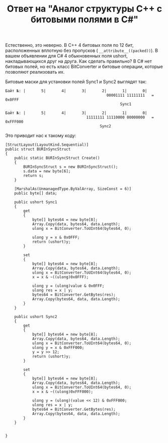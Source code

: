 ﻿---
title: "Ответ на \"Аналог структуры C++ с битовыми полями в C#\""
se.owner.user_id: 240512
se.owner.display_name: "MSDN.WhiteKnight"
se.owner.link: "https://ru.stackoverflow.com/users/240512/msdn-whiteknight"
se.answer_id: 1004493
se.question_id: 1004175
se.post_type: answer
se.is_accepted: False
---
<p>Естественно, это неверно. В С++ 4 битовых поля по 12 бит, расположенных вплотную без пропусков ( <code>__attribute__((packed))</code>). В вашем объявлении для С# 4 обыкновенных поля ushort, накладывающихся друг на друга. Как сделать правильно? В C# нет битовых полей, но есть класс BitConverter и битовые операции, которые позволяют реализовать их. </p>

<p>Битовые маски для установки полей Sync1 и Sync2 выглядят так:</p>

<pre class="lang-none prettyprint-override"><code>Байт №: |       5|       4|       3|       2|       1|       0| 
                                             00001111 11111111   = 0x0FFF
                                                   Sync1

Байт №: |       5|       4|       3|       2|       1|       0|
                                    11111111 11110000 00000000   = 0xFFF000
                                          Sync2
</code></pre>

<p>Это приводит нас к такому коду:</p>

<pre><code>[StructLayout(LayoutKind.Sequential)]
public struct BURInSyncStruct
{
    public static BURInSyncStruct Create()
    {
        BURInSyncStruct s = new BURInSyncStruct();
        s.data = new byte[6];
        return s;
    }

    [MarshalAs(UnmanagedType.ByValArray, SizeConst = 6)]
    public byte[] data;                       

    public ushort Sync1
    {
        get
        {                    
            byte[] bytes64 = new byte[8];
            Array.Copy(data, bytes64, data.Length);
            ulong x = BitConverter.ToUInt64(bytes64, 0);

            ulong y = x &amp; 0x0FFF;                    
            return (ushort)y;
        }

        set
        {
            byte[] bytes64 = new byte[8];
            Array.Copy(data, bytes64, data.Length);
            ulong x = BitConverter.ToUInt64(bytes64, 0);
            x = x &amp; ~((ulong)0x0FFF);

            ulong y = (ulong)value &amp; 0x0FFF;
            ulong res = x | y;
            bytes64 = BitConverter.GetBytes(res);
            Array.Copy(bytes64, data, data.Length);
        }
    }

    public ushort Sync2
    {
        get
        {
            byte[] bytes64 = new byte[8];
            Array.Copy(data, bytes64, data.Length);
            ulong x = BitConverter.ToUInt64(bytes64, 0);
            ulong y = x &amp; 0xFFF000;
            y = y &gt;&gt; 12;                       
            return (ushort)y;
        }

        set
        {
            byte[] bytes64 = new byte[8];
            Array.Copy(data, bytes64, data.Length);
            ulong x = BitConverter.ToUInt64(bytes64, 0);
            x = x &amp; ~((ulong)0xFFF000);

            ulong y = (ulong)(value &lt;&lt; 12) &amp; 0xFFF000;                    
            ulong res = x | y;
            bytes64 = BitConverter.GetBytes(res);
            Array.Copy(bytes64, data, data.Length);
        }
    }


}
</code></pre>
